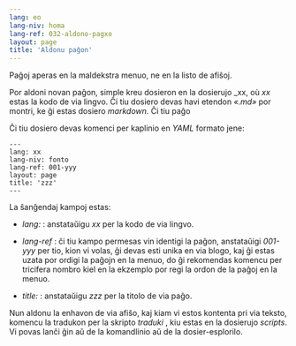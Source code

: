 ```yaml
---
lang: eo
lang-niv: homa
lang-ref: 032-aldono-pagxo
layout: page
title: 'Aldonu paĝon'
---
```


Paĝoj aperas en la maldekstra menuo, ne en la listo de afiŝoj.

Por aldoni novan paĝon, simple kreu dosieron en la dosierujo _xx, où _xx_ estas la kodo de via lingvo. Ĉi tiu dosiero devas havi etendon _«.md»_ por montri, ke ĝi estas dosiero _markdown_.
Ĉi tiu paĝo 

Ĉi tiu dosiero devas komenci per kaplinio en _YAML_ formato jene:

```
---
lang: xx
lang-niv: fonto
lang-ref: 001-yyy
layout: page
title: 'zzz'
---
```

La ŝanĝendaj kampoj estas:

* _lang:_ : anstataŭigu _xx_ per la kodo de via lingvo.

* _lang-ref_ : ĉi tiu kampo permesas vin identigi la paĝon, anstataŭigi _001-yyy_ per tio, kion vi volas, ĝi devas esti unika en via blogo, kaj ĝi estas uzata por ordigi la paĝojn en la menuo, do ĝi rekomendas komencu per tricifera nombro kiel en la ekzemplo por regi la ordon de la paĝoj en la menuo.

* _title:_ : anstataŭigu _zzz_ per la titolo de via paĝo.


Nun aldonu la enhavon de via afiŝo, kaj kiam vi estos kontenta pri via teksto, komencu la tradukon per la skripto _traduki_ , kiu estas en la dosierujo _scripts_. Vi povas lanĉi ĝin aŭ de la komandlinio aŭ de la dosier-esplorilo.
